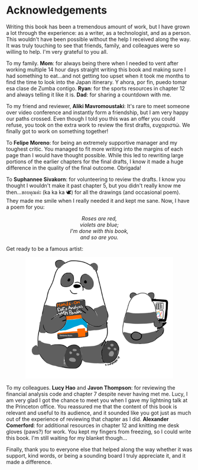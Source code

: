 # Acknowledgements

Writing this book has been a tremendous amount of work, but I have grown a lot through the experience: as a writer, as a technologist, and as a person. This wouldn't have been possible without the help I received along the way. It was truly touching to see that friends, family, and colleagues were so willing to help. I'm very grateful to you all.

To my family. **Mom**: for always being there when I needed to vent after working multiple 14 hour days straight writing this book and making sure I had something to eat...and not getting too upset when it took me months to find the time to look into the Japan itinerary. Y ahora, por fin, puedo tomar esa clase de Zumba contigo. **Ryan**: for the sports resources in chapter 12 and always telling it like it is. **Dad**: for sharing a countdown with me.

To my friend and reviewer, **Aliki Mavromoustaki**: It's rare to meet someone over video conference and instantly form a friendship, but I am very happy our paths crossed. Even though I told you this was an offer you could refuse, you took on the extra work to review the first drafts, ευχαριστώ. We finally got to work on something together!

To **Felipe Moreno**: for being an extremely supportive manager and my toughest critic. You managed to fit more writing into the margins of each page than I would have thought possible. While this led to rewriting large portions of the earlier chapters for the final drafts, I know it made a huge difference in the quality of the final outcome. Obrigada!

To **Suphannee Sivakorn**: for volunteering to review the drafts. I know you thought I wouldn't make it past chapter 5, but you didn't really know me then...ขอบคุณค่ะ (ka ka ka 🕊️) for all the drawings (and occasional poem). They made me smile when I really needed it and kept me sane. Now, I have a poem for you:

<p align='center'>
    <em>
        Roses are red,<br/>
        violets are blue;<br/>
        I'm done with this book,<br/>
        and so are you.
    </em>
</p>

Get ready to be a famous artist:

<p align="center">
    <img src="./_img/pandas_drawing.PNG" width="400" alt="artist rendition of the book">
</p>

To my colleagues. **Lucy Hao** and **Javon Thompson**: for reviewing the financial analysis code and chapter 7 despite never having met me. Lucy, I am very glad I got the chance to meet you when I gave my lightning talk at the Princeton office. You reassured me that the content of this book is relevant and useful to its audience, and it sounded like you got just as much out of the experience of reviewing that chapter as I did. **Alexander Comerford**: for additional resources in chapter 12 and knitting me desk gloves (paws?) for work. You kept my fingers from freezing, so I could write this book. I'm still waiting for my blanket though...

Finally, thank you to everyone else that helped along the way whether it was support, kind words, or being a sounding board I truly appreciate it, and it made a difference.
